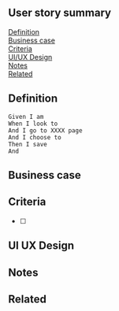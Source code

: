 ## User story summary
[Definition](#Definition)  
[Business case](#Business-case)  
[Criteria](#criteria)  
[UI/UX Design](#UI-UX-design)  
[Notes](#notes)  
[Related](#related)  


## Definition
```gherkin
Given I am 
When I look to 
And I go to XXXX page
And I choose to 
Then I save 
And 
```

## Business case

## Criteria
- [ ] 
 
## UI UX Design

## Notes

## Related
